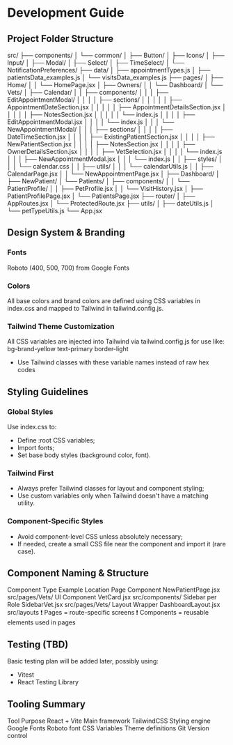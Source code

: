 # Development Guide

## Project Folder Structure

src/
├── components/
│ └── common/
│ ├── Button/
│ ├── Icons/
│ ├── Input/
│ ├── Modal/
│ ├── Select/
│ ├── TimeSelect/
│ └── NotificationPreferences/
├── data/
│ ├── appointmentTypes.js
│ ├── patientsData_examples.js
│ └── visitsData_examples.js
├── pages/
│ ├── Home/
│ │ └── HomePage.jsx
│ ├── Owners/
│ │ └── Dashboard/
│ └── Vets/
│ ├── Calendar/
│ │ ├── components/
│ │ │ ├── EditAppointmentModal/
│ │ │ │ ├── sections/
│ │ │ │ │ ├── AppointmentDateSection.jsx
│ │ │ │ │ ├── AppointmentDetailsSection.jsx
│ │ │ │ │ ├── NotesSection.jsx
│ │ │ │ │ └── index.js
│ │ │ │ ├── EditAppointmentModal.jsx
│ │ │ │ └── index.js
│ │ │ └── NewAppointmentModal/
│ │ │ ├── sections/
│ │ │ │ ├── DateTimeSection.jsx
│ │ │ │ ├── ExistingPatientSection.jsx
│ │ │ │ ├── NewPatientSection.jsx
│ │ │ │ ├── NotesSection.jsx
│ │ │ │ ├── OwnerDetailsSection.jsx
│ │ │ │ ├── VetSelection.jsx
│ │ │ │ └── index.js
│ │ │ ├── NewAppointmentModal.jsx
│ │ │ └── index.js
│ │ ├── styles/
│ │ │ └── calendar.css
│ │ ├── utils/
│ │ │ └── calendarUtils.js
│ │ ├── CalendarPage.jsx
│ │ └── NewAppointmentPage.jsx
│ ├── Dashboard/
│ ├── NewPatient/
│ └── Patients/
│ ├── components/
│ │ └── PatientProfile/
│ │ ├── PetProfile.jsx
│ │ └── VisitHistory.jsx
│ ├── PatientProfilePage.jsx
│ └── PatientsPage.jsx
├── router/
│ ├── AppRoutes.jsx
│ └── ProtectedRoute.jsx
├── utils/
│ ├── dateUtils.js
│ └── petTypeUtils.js
└── App.jsx

## Design System & Branding

### Fonts

Roboto (400, 500, 700) from Google Fonts

### Colors

All base colors and brand colors are defined using CSS variables in index.css and mapped to Tailwind in tailwind.config.js.

### Tailwind Theme Customization

All CSS variables are injected into Tailwind via tailwind.config.js for use like:
bg-brand-yellow
text-primary
border-light

- Use Tailwind classes with these variable names instead of raw hex codes

## Styling Guidelines

### Global Styles

Use index.css to:

- Define :root CSS variables;
- Import fonts;
- Set base body styles (background color, font).

### Tailwind First

- Always prefer Tailwind classes for layout and component styling;
- Use custom variables only when Tailwind doesn't have a matching utility.

### Component-Specific Styles

- Avoid component-level CSS unless absolutely necessary;
- If needed, create a small CSS file near the component and import it (rare case).

## Component Naming & Structure

Component Type Example Location
Page Component NewPatientPage.jsx src/pages/Vets/
UI Component VetCard.jsx src/components/
Sidebar per Role SidebarVet.jsx src/pages/Vets/
Layout Wrapper DashboardLayout.jsx src/layouts
❗ Pages = route-specific screens
❗ Components = reusable elements used in pages

## Testing (TBD)

Basic testing plan will be added later, possibly using:

- Vitest
- React Testing Library

## Tooling Summary

Tool Purpose
React + Vite Main framework
TailwindCSS Styling engine
Google Fonts Roboto font
CSS Variables Theme definitions
Git Version control
